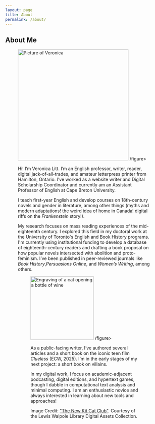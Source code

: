 ```yaml
---
layout: page
title: About
permalink: /about/
---
```


## About Me

<figure>
<img src="../assets/img/LittPic.png" alt="Picture of Veronica" height="350"/>
/figure>
  
Hi! I’m Veronica Litt. I’m an English professor, writer, reader, digital jack-of-all-trades, and amateur letterpress printer from Hamilton, Ontario. I’ve worked as a website writer and Digital Scholarship Coordinator and currently am an Assistant Professor of English at Cape Breton University.

I teach first-year English and develop courses on 18th-century novels and gender in literature, among other things (myths and modern adaptations! the weird idea of home in Canada! digital riffs on the _Frankenstein_ story!).

My research focuses on mass reading experiences of the mid-eighteenth century. I explored this field in my doctoral work at the University of Toronto's English and Book History programs. I'm currently using institutional funding to develop a database of eighteenth-century readers and drafting a book proposal on how popular novels intersected with abolition and proto-feminism. I’ve been published in peer-reviewed journals like _Book History_,_Persuasions Online_, and _Women’s Writing_, among others.

<figure>
<img src="../assets/img/Wine1.png" alt="Engraving of a cat opening a bottle of wine" height="200"/>
/figure>
  
As a public-facing writer, I’ve authored several articles and a short book on the iconic teen film _Clueless_ (ECW, 2025). I’m in the early stages of my next project: a short book on villains.

In my digital work, I focus on academic-adjacent podcasting, digital editions, and hypertext games, though I dabble in computational text analysis and minimal computing. I am an enthusiastic novice and always interested in learning about new tools and approaches!

Image Credit: ["The New Kit Cat Club"](https://collections.library.yale.edu/catalog/10972034). Courtesy of the Lewis Walpole Library Digital Assets Collection. 


